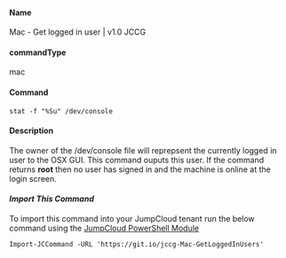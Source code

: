 #### Name

Mac - Get logged in user | v1.0 JCCG 

#### commandType

mac

#### Command

```
stat -f "%Su" /dev/console
```

#### Description

The owner of the /dev/console file will reprepsent the currently logged in user to the OSX GUI. This command ouputs this user.
If the command returns **root** then no user has signed in and the machine is online at the login screen. 

#### *Import This Command*

To import this command into your JumpCloud tenant run the below command using the [JumpCloud PowerShell Module](https://github.com/TheJumpCloud/support/wiki/Installing-the-JumpCloud-PowerShell-Module)

```
Import-JCCommand -URL 'https://git.io/jccg-Mac-GetLoggedInUsers'
```
